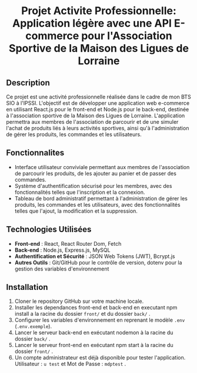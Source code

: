 <h1 align="center">Projet Activite Professionnelle: Application légère avec une API E-commerce pour l'Association Sportive de la Maison des Ligues de Lorraine</h1>

<h2>Description</h2>

Ce projet est une activité professionnelle réalisée dans le cadre de mon BTS SIO à l'IPSSI. L'objectif est de développer 
une application web e-commerce en utilisant React.js pour le front-end et Node.js pour le back-end, destinée à
l'association sportive de la Maison des Ligues de Lorraine. L'application permettra aux membres de l'association de
parcourir et de une simuler l'achat de produits liés à leurs activités sportives, ainsi qu'à l'administration de gérer les
produits, les commandes et les utilisateurs.

<h2>Fonctionnalites</h2>

- Interface utilisateur conviviale permettant aux membres de l'association de parcourir les produits, de les ajouter
au panier et de passer des commandes.
- Système d'authentification sécurisé pour les membres, avec des fonctionnalités telles que l'inscription et la
connexion.
- Tableau de bord administratif permettant à l'administration de gérer les produits, les commandes et les
utilisateurs, avec des fonctionnalités telles que l'ajout, la modification et la suppression.

<h2>Technologies Utilisées</h2>

- **Front-end** : React, React Router Dom, Fetch
- **Back-end** : Node.js, Express.js, MySQL
- **Authentification et Sécurité** : JSON Web Tokens (JWT), Bcrypt.js
- **Autres Outils** : Git/GitHub pour le contrôle de version, dotenv pour la gestion des variables d'environnement

<h2>Installation</h2>

1. Cloner le repository GitHub sur votre machine locale.
2. Installer les dependances front-end et back-end en executant npm install a la racine du dossier `front/` et du dossier `back/` .
3. Configurer les variables d'environnement en reprenant le modèle `.env` (`.env.exemple`).
4. Lancer le serveur back-end en exécutant nodemon à la racine du dossier `back/` .
5. Lancer le serveur front-end en exécutant npm start à la racine du dossier `front/` .
6. Un compte administrateur est déjà disponible pour tester l'application. Utilisateur : `u test` et Mot de Passe : `mdptest` .
